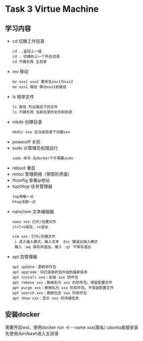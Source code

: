 # Task 3 Virtue Machine

## 学习内容

- cd 切换工作目录
  ```
  cd ..返回上一级
  cd - 切换到上一个所在目录
  cd 不跟东西 主目录
  ```
- mv 移动
  ```
  mv xxx1 xxx2 重命名xxx1为xxx2
  mv xxx1 路径 移动xxx1到路径
  ```
- ls 枚举文件
  ```
  ls 路径 列出路径下的文件
  ls 不跟东西 当前目录的文件和目录
  ```
- mkdir 创建目录
  ```
  mkdir xxx 在当前目录下创建xxx
  ```
- poweroff 关机
- sudo 以管理员权限运行
  ```
  sudo 命令 在docker下不需要sudo
  ```
- reboot 重启
- nmtui 管理网络（带图形界面）
- ifconfig 查看ip地址
- top/htop 任务管理器
  ```
  top简略一点
  htop详细一点
  ```
- nano/vim 文本编辑器
  ```
  nano xxx 打开/创建文件
  ctrl+o保存，+x退出
  
  vim xxx：打开/创建文件
   i 进入插入模式，输入文本  Esc 键退出插入模式
   输入 :wq 保存并退出，输入 :q! 不保存退出
  ```
- apt 包管理器
  ```
  apt update：更新软件包
  apt upgrade：将已安装的包升级到最新版本
  apt install xxx：安装 xxx 软件包
  apt remove xxx：删掉名为 xxx 的软件包，保留配置文件
  apt purge xxx：删掉名为 xxx 的软件包，不保留配置文件
  apt search xxx：搜索包含 xxx 的软件包
  apt show xxx：显示 xxx 的详细信息
  ```
## 安装docker

需要开启wsl，使用docker run -it --name xxx(取名) ubuntu直接安装     
先使用/bin/bash进入主目录